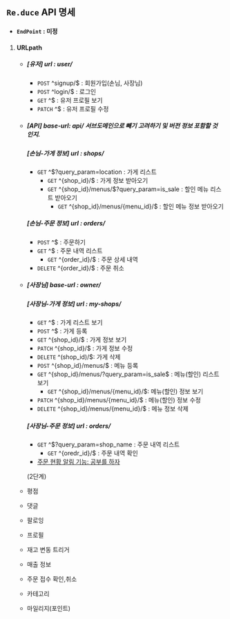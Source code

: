 ## `Re.duce` API 명세

- #### `EndPoint` : 미정

1. #### URLpath

   - ##### [유저] url : user/

     - `POST` ^signup/$ : 회원가입(손님, 사장님)
     - `POST` ^login/$ : 로그인
     - `GET`  ^$ : 유저 프로필 보기
     - `PATCH` ^$ : 유저 프로필 수정

   - ##### [API] base-url: api/ 서브도메인으로 빼기 고려하기 및 버전 정보 포함할 것 인지.

     ##### [손님-가게 정보] url : shops/

     - `GET` ^$?query_param=location : 가게 리스트
       - `GET` ^{shop_id}/$ : 가게 정보 받아오기
       - `GET` ^{shop_id}/menus/$?query_param=is_sale : 할인 메뉴 리스트 받아오기
         - `GET` ^{shop_id}/menus/{menu_id}/$ : 할인 메뉴 정보 받아오기

     ##### [손님-주문 정보] url : orders/

     - `POST` ^$ : 주문하기
     - `GET` ^$ : 주문 내역 리스트
       - `GET` ^{order_id}/$ : 주문 상세 내역
     - `DELETE` ^{order_id}/$ : 주문 취소

   - ##### [사장님] base-url : owner/

     ##### [사장님-가게 정보] url : my-shops/

     - `GET` ^$ : 가게 리스트 보기 
     - `POST` ^$ : 가게 등록
     - `GET` ^{shop_id}/$ : 가게 정보 보기
     - `PATCH` ^{shop_id}/$ : 가게 정보 수정
     - `DELETE` ^(shop_id)/$: 가게 삭제
     - `POST` ^{shop_id}/menus/$ : 메뉴 등록
     - `GET` ^{shop_id}/menus/?query_param=is_sale$ : 메뉴(할인) 리스트 보기
       - `GET` ^{shop_id}/menus/{menu_id}/$: 메뉴(할인) 정보 보기
     - `PATCH` ^{shop_id}/menus/{menu_id}/$ : 메뉴(할인) 정보 수정
     - `DELETE` ^{shop_id}/menus/{menu_id}/$ : 메뉴 정보 삭제

     ##### [사장님-주문 정보] url : orders/

     - `GET` ^$?query_param=shop_name : 주문 내역 리스트
       - `GET` ^{oredr_id}/$ : 주문 내역 확인
     - <u>주문 현황 알림 기능: 공부를 하자</u>

      (2단계)

   - 평점

   - 댓글

   - 팔로잉

   - 프로필

   - 재고 변동 트리거

   - 매출 정보

   - 주문 접수 확인,취소 

   - 카테고리

   - 마일리지(포인트)

   ​
